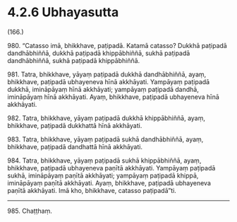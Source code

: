 # 4.2.6 Ubhayasutta

(166.)

980\. “Catasso imā, bhikkhave, paṭipadā. Katamā catasso? Dukkhā paṭipadā dandhābhiññā, dukkhā paṭipadā khippābhiññā, sukhā paṭipadā dandhābhiññā, sukhā paṭipadā khippābhiññā.

981\. Tatra, bhikkhave, yāyaṃ paṭipadā dukkhā dandhābhiññā, ayaṃ, bhikkhave, paṭipadā ubhayeneva hīnā akkhāyati. Yampāyaṃ paṭipadā dukkhā, imināpāyaṃ hīnā akkhāyati; yampāyaṃ paṭipadā dandhā, imināpāyaṃ hīnā akkhāyati. Ayaṃ, bhikkhave, paṭipadā ubhayeneva hīnā akkhāyati.

982\. Tatra, bhikkhave, yāyaṃ paṭipadā dukkhā khippābhiññā, ayaṃ, bhikkhave, paṭipadā dukkhattā hīnā akkhāyati.

983\. Tatra, bhikkhave, yāyaṃ paṭipadā sukhā dandhābhiññā, ayaṃ, bhikkhave, paṭipadā dandhattā hīnā akkhāyati.

984\. Tatra, bhikkhave, yāyaṃ paṭipadā sukhā khippābhiññā, ayaṃ, bhikkhave, paṭipadā ubhayeneva paṇītā akkhāyati. Yampāyaṃ paṭipadā sukhā, imināpāyaṃ paṇītā akkhāyati; yampāyaṃ paṭipadā khippā, imināpāyaṃ paṇītā akkhāyati. Ayaṃ, bhikkhave, paṭipadā ubhayeneva paṇītā akkhāyati. Imā kho, bhikkhave, catasso paṭipadā”ti.

---

985\. Chaṭṭhaṃ.
